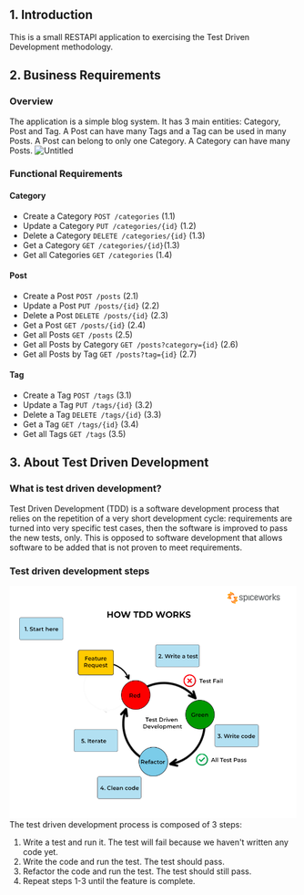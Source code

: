 
## 1. Introduction
This is a small RESTAPI application to exercising the Test Driven Development methodology.

## 2. Business Requirements
### Overview
The application is a simple blog system. It has 3 main entities: Category, Post and Tag. A Post can have many Tags and a Tag can be used in many Posts. A Post can belong to only one Category. A Category can have many Posts.
![Untitled](https://user-images.githubusercontent.com/39805155/225039932-4b5df33e-e280-46b5-a77d-f3c2ced5fd06.png)

### Functional Requirements
#### Category
- Create a Category `POST /categories` (1.1)
- Update a Category `PUT /categories/{id}` (1.2)
- Delete a Category `DELETE /categories/{id}` (1.3)
- Get a Category `GET /categories/{id}`(1.3)
- Get all Categories `GET /categories` (1.4)
#### Post
- Create a Post `POST /posts` (2.1)
- Update a Post `PUT /posts/{id}` (2.2)
- Delete a Post `DELETE /posts/{id}` (2.3)
- Get a Post `GET /posts/{id}` (2.4)
- Get all Posts `GET /posts` (2.5)
- Get all Posts by Category `GET /posts?category={id}` (2.6)
- Get all Posts by Tag `GET /posts?tag={id}` (2.7)

#### Tag
- Create a Tag `POST /tags` (3.1)
- Update a Tag `PUT /tags/{id}` (3.2)
- Delete a Tag `DELETE /tags/{id}` (3.3)
- Get a Tag `GET /tags/{id}` (3.4)
- Get all Tags `GET /tags` (3.5)

## 3. About Test Driven Development
### What is test driven development?
Test Driven Development (TDD) is a software development process that relies on the repetition of a very short development cycle: requirements are turned into very specific test cases, then the software is improved to pass the new tests, only. This is opposed to software development that allows software to be added that is not proven to meet requirements.

### Test driven development steps 
![img.png](img.png)
The test driven development process is composed of 3 steps:
1. Write a test and run it. The test will fail because we haven't written any code yet.
2. Write the code and run the test. The test should pass.
3. Refactor the code and run the test. The test should still pass.
4. Repeat steps 1-3 until the feature is complete.

